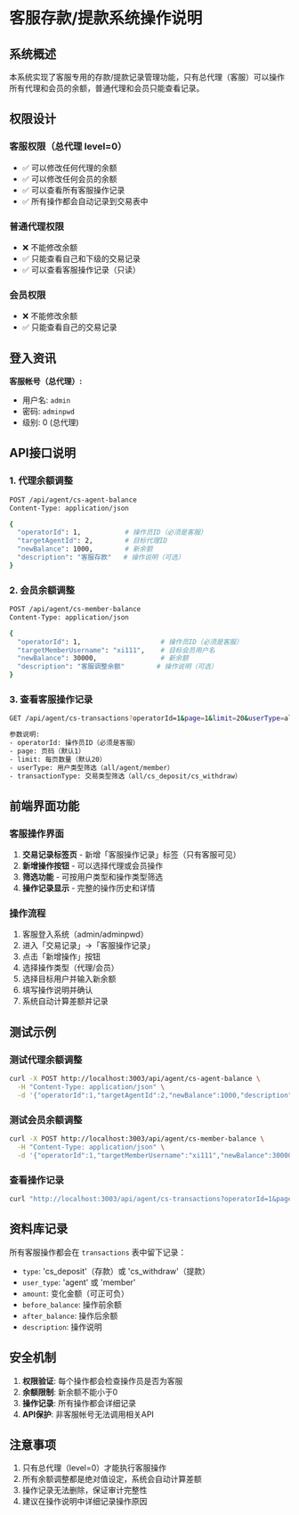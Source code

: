 # 客服存款/提款系统操作说明

## 系统概述

本系统实现了客服专用的存款/提款记录管理功能，只有总代理（客服）可以操作所有代理和会员的余额，普通代理和会员只能查看记录。

## 权限设计

### 客服权限（总代理 level=0）
- ✅ 可以修改任何代理的余额
- ✅ 可以修改任何会员的余额  
- ✅ 可以查看所有客服操作记录
- ✅ 所有操作都会自动记录到交易表中

### 普通代理权限
- ❌ 不能修改余额
- ✅ 只能查看自己和下级的交易记录
- ✅ 可以查看客服操作记录（只读）

### 会员权限
- ❌ 不能修改余额
- ✅ 只能查看自己的交易记录

## 登入资讯

**客服帐号（总代理）:**
- 用户名: `admin`
- 密码: `adminpwd`
- 级别: 0 (总代理)

## API接口说明

### 1. 代理余额调整
```bash
POST /api/agent/cs-agent-balance
Content-Type: application/json

{
  "operatorId": 1,           # 操作员ID（必须是客服）
  "targetAgentId": 2,        # 目标代理ID
  "newBalance": 1000,        # 新余额
  "description": "客服存款"   # 操作说明（可选）
}
```

### 2. 会员余额调整
```bash
POST /api/agent/cs-member-balance
Content-Type: application/json

{
  "operatorId": 1,                    # 操作员ID（必须是客服）
  "targetMemberUsername": "xi111",    # 目标会员用户名
  "newBalance": 30000,                # 新余额
  "description": "客服调整余额"        # 操作说明（可选）
}
```

### 3. 查看客服操作记录
```bash
GET /api/agent/cs-transactions?operatorId=1&page=1&limit=20&userType=all&transactionType=all

参数说明:
- operatorId: 操作员ID（必须是客服）
- page: 页码（默认1）
- limit: 每页数量（默认20）
- userType: 用户类型筛选（all/agent/member）
- transactionType: 交易类型筛选（all/cs_deposit/cs_withdraw）
```

## 前端界面功能

### 客服操作界面
1. **交易记录标签页** - 新增「客服操作记录」标签（只有客服可见）
2. **新增操作按钮** - 可以选择代理或会员操作
3. **筛选功能** - 可按用户类型和操作类型筛选
4. **操作记录显示** - 完整的操作历史和详情

### 操作流程
1. 客服登入系统（admin/adminpwd）
2. 进入「交易记录」→「客服操作记录」
3. 点击「新增操作」按钮
4. 选择操作类型（代理/会员）
5. 选择目标用户并输入新余额
6. 填写操作说明并确认
7. 系统自动计算差额并记录

## 测试示例

### 测试代理余额调整
```bash
curl -X POST http://localhost:3003/api/agent/cs-agent-balance \
  -H "Content-Type: application/json" \
  -d '{"operatorId":1,"targetAgentId":2,"newBalance":1000,"description":"测试客服存款1000元"}'
```

### 测试会员余额调整
```bash
curl -X POST http://localhost:3003/api/agent/cs-member-balance \
  -H "Content-Type: application/json" \
  -d '{"operatorId":1,"targetMemberUsername":"xi111","newBalance":30000,"description":"客服调整会员余额"}'
```

### 查看操作记录
```bash
curl "http://localhost:3003/api/agent/cs-transactions?operatorId=1&page=1&limit=10"
```

## 资料库记录

所有客服操作都会在 `transactions` 表中留下记录：
- `type`: 'cs_deposit'（存款）或 'cs_withdraw'（提款）
- `user_type`: 'agent' 或 'member'
- `amount`: 变化金额（可正可负）
- `before_balance`: 操作前余额
- `after_balance`: 操作后余额
- `description`: 操作说明

## 安全机制

1. **权限验证**: 每个操作都会检查操作员是否为客服
2. **余额限制**: 新余额不能小于0
3. **操作记录**: 所有操作都会详细记录
4. **API保护**: 非客服帐号无法调用相关API

## 注意事项

1. 只有总代理（level=0）才能执行客服操作
2. 所有余额调整都是绝对值设定，系统会自动计算差额
3. 操作记录无法删除，保证审计完整性
4. 建议在操作说明中详细记录操作原因 